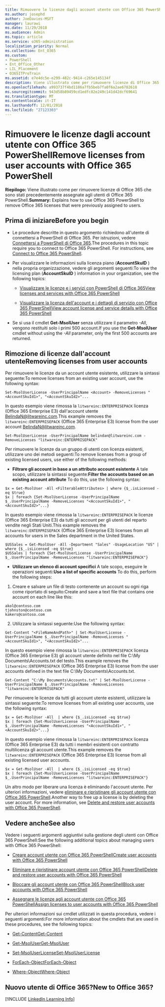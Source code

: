```yaml
---
title: Rimuovere le licenze dagli account utente con Office 365 PowerShell
ms.author: josephd
author: JoeDavies-MSFT
manager: laurawi
ms.date: 11/29/2018
ms.audience: Admin
ms.topic: article
ms.service: o365-administration
localization_priority: Normal
ms.collection: Ent_O365
ms.custom:
- PowerShell
- Ent_Office_Other
- LIL_Placement
- O365ITProTrain
ms.assetid: e7e4dc5e-e299-482c-9414-c265e145134f
description: Viene illustrato come per rimuovere licenze di Office 365 che sono stati precedentemente assegnate agli utenti di Office 365 PowerShell.
ms.openlocfilehash: a993737f4bd1186a7fb5beb7fa0f6a2ae6782618
ms.sourcegitcommit: 943d58b89459cd1edfc82e249c141d42dcf69641
ms.translationtype: MT
ms.contentlocale: it-IT
ms.lasthandoff: 12/01/2018
ms.locfileid: "27123303"
---
```

# <a name="remove-licenses-from-user-accounts-with-office-365-powershell"></a><span data-ttu-id="5ad52-103">Rimuovere le licenze dagli account utente con Office 365 PowerShell</span><span class="sxs-lookup"><span data-stu-id="5ad52-103">Remove licenses from user accounts with Office 365 PowerShell</span></span>

<span data-ttu-id="5ad52-104">**Riepilogo:** Viene illustrato come per rimuovere licenze di Office 365 che sono stati precedentemente assegnate agli utenti di Office 365 PowerShell.</span><span class="sxs-lookup"><span data-stu-id="5ad52-104">**Summary:** Explains how to use Office 365 PowerShell to remove Office 365 licenses that were previously assigned to users.</span></span>
  
## <a name="before-you-begin"></a><span data-ttu-id="5ad52-105">Prima di iniziare</span><span class="sxs-lookup"><span data-stu-id="5ad52-105">Before you begin</span></span>

- <span data-ttu-id="5ad52-p101">Le procedure descritte in questo argomento richiedono all'utente di connettersi a PowerShell di Office 365. Per istruzioni, vedere [Connettersi a PowerShell di Office 365](connect-to-office-365-powershell.md).</span><span class="sxs-lookup"><span data-stu-id="5ad52-p101">The procedures in this topic require you to connect to Office 365 PowerShell. For instructions, see [Connect to Office 365 PowerShell](connect-to-office-365-powershell.md).</span></span>
    
- <span data-ttu-id="5ad52-108">Per visualizzare le informazioni sulla licenza piano (**AccountSkuID** ) nella propria organizzazione, vedere gli argomenti seguenti:</span><span class="sxs-lookup"><span data-stu-id="5ad52-108">To view the licensing plan (**AccountSkuID** ) information in your organization, see the following topics:</span></span>
    
  - [<span data-ttu-id="5ad52-109">Visualizzare le licenze e i servizi con PowerShell di Office 365</span><span class="sxs-lookup"><span data-stu-id="5ad52-109">View licenses and services with Office 365 PowerShell</span></span>](view-licenses-and-services-with-office-365-powershell.md)
    
  - [<span data-ttu-id="5ad52-110">Visualizzare la licenza dell'account e i dettagli di servizio con Office 365 PowerShell</span><span class="sxs-lookup"><span data-stu-id="5ad52-110">View account license and service details with Office 365 PowerShell</span></span>](view-account-license-and-service-details-with-office-365-powershell.md)
    
- <span data-ttu-id="5ad52-111">Se si usa il cmdlet **Get-MsolUser** senza utilizzare il parametro _-All_, vengono restituiti solo i primi 500 account.</span><span class="sxs-lookup"><span data-stu-id="5ad52-111">If you use the **Get-MsolUser** cmdlet without using the _-All_ parameter, only the first 500 accounts are returned.</span></span>
    
## <a name="removing-licenses-from-user-accounts"></a><span data-ttu-id="5ad52-112">Rimozione di licenze dall'account utente</span><span class="sxs-lookup"><span data-stu-id="5ad52-112">Removing licenses from user accounts</span></span>

<span data-ttu-id="5ad52-113">Per rimuovere le licenze da un account utente esistente, utilizzare la sintassi seguente:</span><span class="sxs-lookup"><span data-stu-id="5ad52-113">To remove licenses from an existing user account, use the following syntax:</span></span>
  
```
Set-MsolUserLicense -UserPrincipalName <Account> -RemoveLicenses "<AccountSkuId1>", "<AccountSkuId2>"...
```

<span data-ttu-id="5ad52-114">In questo esempio viene rimossa la `litwareinc:ENTERPRISEPACK` licenza (Office 365 Enterprise E3) dall'account utente BelindaN@litwareinc.com.</span><span class="sxs-lookup"><span data-stu-id="5ad52-114">This example removes the  `litwareinc:ENTERPRISEPACK` (Office 365 Enterprise E3) license from the user account BelindaN@litwareinc.com.</span></span>
  
```
Set-MsolUserLicense -UserPrincipalName belindan@litwareinc.com -RemoveLicenses "litwareinc:ENTERPRISEPACK"
```

<span data-ttu-id="5ad52-115">Per rimuovere le licenze da un gruppo di utenti con licenza esistenti, utilizzare uno dei metodi seguenti:</span><span class="sxs-lookup"><span data-stu-id="5ad52-115">To remove licenses from a group of existing licensed users, use either of the following methods:</span></span>
  
- <span data-ttu-id="5ad52-116">**Filtrare gli account in base a un attributo account esistente** A tale scopo, utilizzare la sintassi seguente:</span><span class="sxs-lookup"><span data-stu-id="5ad52-116">**Filter the accounts based on an existing account attribute** To do this, use the following syntax:</span></span>
    
```
$x = Get-MsolUser -All <FilterableAttributes> | where {$_.isLicensed -eq $true}
$x | foreach {Set-MsolUserLicense -UserPrincipalName $_.UserPrincipalName -RemoveLicenses "<AccountSkuId1>", "<AccountSkuId2>"...}
```

<span data-ttu-id="5ad52-117">In questo esempio viene rimossa la `litwareinc:ENTERPRISEPACK` le licenze (Office 365 Enterprise E3) da tutti gli account per gli utenti del reparto vendite negli Stati Uniti.</span><span class="sxs-lookup"><span data-stu-id="5ad52-117">This example removes the  `litwareinc:ENTERPRISEPACK` (Office 365 Enterprise E3) licenses from all accounts for users in the Sales department in the United States.</span></span>
    
```
$USSales = Get-MsolUser -All -Department "Sales" -UsageLocation "US" | where {$_.isLicensed -eq $true}
$USSales | foreach {Set-MsolUserLicense -UserPrincipalName $_.UserPrincipalName -RemoveLicenses "litwareinc:ENTERPRISEPACK"}
```

- <span data-ttu-id="5ad52-118">**Utilizzare un elenco di account specifici** A tale scopo, eseguire le operazioni seguenti:</span><span class="sxs-lookup"><span data-stu-id="5ad52-118">**Use a list of specific accounts** To do this, perform the following steps:</span></span>
    
1. <span data-ttu-id="5ad52-119">Creare e salvare un file di testo contenente un account su ogni riga come riportato di seguito:</span><span class="sxs-lookup"><span data-stu-id="5ad52-119">Create and save a text file that contains one account on each line like this:</span></span>
    
  ```
akol@contoso.com
tjohnston@contoso.com
kakers@contoso.com
  ```

2. <span data-ttu-id="5ad52-120">Utilizzare la sintassi seguente:</span><span class="sxs-lookup"><span data-stu-id="5ad52-120">Use the following syntax:</span></span>
    
  ```
  Get-Content "<FileNameAndPath>" | Set-MsolUserLicense -UserPrincipalName $_.UserPrincipalName -RemoveLicenses "<AccountSkuId1>", "<AccountSkuId2>"...
  ```

<span data-ttu-id="5ad52-121">In questo esempio viene rimossa la `litwareinc:ENTERPRISEPACK` licenza (Office 365 Enterprise E3) gli account utente definito nel file C:\My Documents\Accounts.txt del testo.</span><span class="sxs-lookup"><span data-stu-id="5ad52-121">This example removes the  `litwareinc:ENTERPRISEPACK` (Office 365 Enterprise E3) license from the user accounts defined in the text file C:\My Documents\Accounts.txt.</span></span>
    
  ```
  Get-Content "C:\My Documents\Accounts.txt" | Set-MsolUserLicense -UserPrincipalName $_.UserPrincipalName -RemoveLicenses "litwareinc:ENTERPRISEPACK"
  ```

<span data-ttu-id="5ad52-122">Per rimuovere le licenze da tutti gli account utente esistenti, utilizzare la sintassi seguente:</span><span class="sxs-lookup"><span data-stu-id="5ad52-122">To remove licenses from all existing user accounts, use the following syntax:</span></span>
  
```
$x = Get-MsolUser -All  | where {$_.isLicensed -eq $true}
$x | foreach {Set-MsolUserLicense -UserPrincipalName $_.UserPrincipalName -RemoveLicenses "<AccountSkuId1>", "<AccountSkuId2>"...}
```

<span data-ttu-id="5ad52-123">In questo esempio viene rimossa la `litwareinc:ENTERPRISEPACK` licenza (Office 365 Enterprise E3) da tutti i membri esistenti con contratto multilicenza gli account utente.</span><span class="sxs-lookup"><span data-stu-id="5ad52-123">This example removes the  `litwareinc:ENTERPRISEPACK` (Office 365 Enterprise E3) license from all existing licensed user accounts.</span></span>
  
```
$x = Get-MsolUser -All  | where {$_.isLicensed -eq $true}
$x | foreach {Set-MsolUserLicense -UserPrincipalName $_.UserPrincipalName -RemoveLicenses "litwareinc:ENTERPRISEPACK"}
```

<span data-ttu-id="5ad52-p102">Un altro modo per liberare una licenza è eliminando l'account utente. Per ulteriori informazioni, vedere [eliminare e ripristinare gli account utente con Office 365 PowerShell](delete-and-restore-user-accounts-with-office-365-powershell.md).</span><span class="sxs-lookup"><span data-stu-id="5ad52-p102">Another way to free up a license is by deleting the user account. For more information, see [Delete and restore user accounts with Office 365 PowerShell](delete-and-restore-user-accounts-with-office-365-powershell.md).</span></span>
  
## <a name="see-also"></a><span data-ttu-id="5ad52-126">Vedere anche</span><span class="sxs-lookup"><span data-stu-id="5ad52-126">See also</span></span>

<span data-ttu-id="5ad52-127">Vedere i seguenti argomenti aggiuntivi sulla gestione degli utenti con Office 365 PowerShell:</span><span class="sxs-lookup"><span data-stu-id="5ad52-127">See the following additional topics about managing users with Office 365 PowerShell:</span></span>
  
- [<span data-ttu-id="5ad52-128">Creare account utente con Office 365 PowerShell</span><span class="sxs-lookup"><span data-stu-id="5ad52-128">Create user accounts with Office 365 PowerShell</span></span>](create-user-accounts-with-office-365-powershell.md)
    
- [<span data-ttu-id="5ad52-129">Eliminare e ripristinare account utente con Office 365 PowerShell</span><span class="sxs-lookup"><span data-stu-id="5ad52-129">Delete and restore user accounts with Office 365 PowerShell</span></span>](delete-and-restore-user-accounts-with-office-365-powershell.md)
    
- [<span data-ttu-id="5ad52-130">Bloccare gli account utente con Office 365 PowerShell</span><span class="sxs-lookup"><span data-stu-id="5ad52-130">Block user accounts with Office 365 PowerShell</span></span>](block-user-accounts-with-office-365-powershell.md)
    
- [<span data-ttu-id="5ad52-131">Assegnare le licenze agli account utente con Office 365 PowerShell</span><span class="sxs-lookup"><span data-stu-id="5ad52-131">Assign licenses to user accounts with Office 365 PowerShell</span></span>](assign-licenses-to-user-accounts-with-office-365-powershell.md)
    
<span data-ttu-id="5ad52-132">Per ulteriori informazioni sui cmdlet utilizzati in questa procedura, vedere i seguenti argomenti:</span><span class="sxs-lookup"><span data-stu-id="5ad52-132">For more information about the cmdlets that are used in these procedures, see the following topics:</span></span>
  
- [<span data-ttu-id="5ad52-133">Get-Content</span><span class="sxs-lookup"><span data-stu-id="5ad52-133">Get-Content</span></span>](https://go.microsoft.com/fwlink/p/?LinkId=289917)
    
- [<span data-ttu-id="5ad52-134">Get-MsolUser</span><span class="sxs-lookup"><span data-stu-id="5ad52-134">Get-MsolUser</span></span>](https://go.microsoft.com/fwlink/p/?LinkId=691543)
    
- [<span data-ttu-id="5ad52-135">Set-MsolUserLicense</span><span class="sxs-lookup"><span data-stu-id="5ad52-135">Set-MsolUserLicense</span></span>](https://go.microsoft.com/fwlink/p/?LinkId=691548)
    
- [<span data-ttu-id="5ad52-136">ForEach-Object</span><span class="sxs-lookup"><span data-stu-id="5ad52-136">ForEach-Object</span></span>](https://go.microsoft.com/fwlink/p/?LinkId=113300)
    
- [<span data-ttu-id="5ad52-137">Where-Object</span><span class="sxs-lookup"><span data-stu-id="5ad52-137">Where-Object</span></span>](https://go.microsoft.com/fwlink/p/?LinkId=113423)
    
## <a name="new-to-office-365"></a><span data-ttu-id="5ad52-138">Nuovo utente di Office 365?</span><span class="sxs-lookup"><span data-stu-id="5ad52-138">New to Office 365?</span></span>

[!INCLUDE [LinkedIn Learning Info](../common/office/linkedin-learning-info.md)]
   


